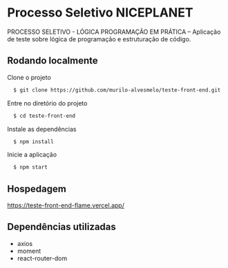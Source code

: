 
# Processo Seletivo NICEPLANET

PROCESSO SELETIVO - LÓGICA PROGRAMAÇÃO EM PRÁTICA – Aplicação de teste
sobre lógica de programação e estruturação de código.

## Rodando localmente

Clone o projeto

```bash
  $ git clone https://github.com/murilo-alvesmelo/teste-front-end.git
```

Entre no diretório do projeto

```bash
  $ cd teste-front-end
```

Instale as dependências

```bash
  $ npm install
```

Inicie a aplicação

```bash
  $ npm start
```

## Hospedagem

https://teste-front-end-flame.vercel.app/

## Dependências utilizadas

- axios
- moment
- react-router-dom
